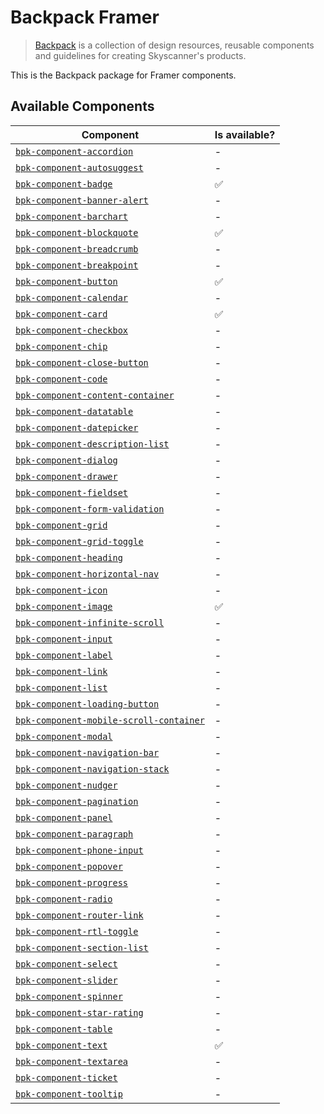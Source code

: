 # Backpack Framer

> [Backpack](https://backpack.github.io/) is a collection of design resources,
> reusable components and guidelines for creating Skyscanner's products.

This is the Backpack package for Framer components.

## Available Components

| Component                                                                                                | Is available?      |
| -------------------------------------------------------------------------------------------------------- | ------------------ |
| [`bpk-component-accordion`](https://backpack.github.io/components/accordion)                             | -                  |
| [`bpk-component-autosuggest`](https://backpack.github.io/components/autosuggest)                         | -                  |
| [`bpk-component-badge`](https://backpack.github.io/components/badge)                                     | :white_check_mark: |
| [`bpk-component-banner-alert`](https://backpack.github.io/components/banner-alert)                       | -                  |
| [`bpk-component-barchart`](https://backpack.github.io/components/barchart)                               | -                  |
| [`bpk-component-blockquote`](https://backpack.github.io/components/blockquote)                           | :white_check_mark: |
| [`bpk-component-breadcrumb`](https://backpack.github.io/components/breadcrumb)                           | -                  |
| [`bpk-component-breakpoint`](https://backpack.github.io/components/breakpoint)                           | -                  |
| [`bpk-component-button`](https://backpack.github.io/components/button)                                   | :white_check_mark: |
| [`bpk-component-calendar`](https://backpack.github.io/components/calendar)                               | -                  |
| [`bpk-component-card`](https://backpack.github.io/components/card)                                       | :white_check_mark: |
| [`bpk-component-checkbox`](https://backpack.github.io/components/checkbox)                               | -                  |
| [`bpk-component-chip`](https://backpack.github.io/components/chip)                                       | -                  |
| [`bpk-component-close-button`](https://backpack.github.io/components/close-button)                       | -                  |
| [`bpk-component-code`](https://backpack.github.io/components/code)                                       | -                  |
| [`bpk-component-content-container`](https://backpack.github.io/components/content-container)             | -                  |
| [`bpk-component-datatable`](https://backpack.github.io/components/datatable)                             | -                  |
| [`bpk-component-datepicker`](https://backpack.github.io/components/datepicker)                           | -                  |
| [`bpk-component-description-list`](https://backpack.github.io/components/description-list)               | -                  |
| [`bpk-component-dialog`](https://backpack.github.io/components/dialog)                                   | -                  |
| [`bpk-component-drawer`](https://backpack.github.io/components/drawer)                                   | -                  |
| [`bpk-component-fieldset`](https://backpack.github.io/components/fieldset)                               | -                  |
| [`bpk-component-form-validation`](https://backpack.github.io/components/form-validation)                 | -                  |
| [`bpk-component-grid`](https://backpack.github.io/components/grid)                                       | -                  |
| [`bpk-component-grid-toggle`](https://backpack.github.io/components/grid-toggle)                         | -                  |
| [`bpk-component-heading`](https://backpack.github.io/components/heading)                                 | -                  |
| [`bpk-component-horizontal-nav`](https://backpack.github.io/components/horizontal-nav)                   | -                  |
| [`bpk-component-icon`](https://backpack.github.io/components/icon)                                       | -                  |
| [`bpk-component-image`](https://backpack.github.io/components/image)                                     | :white_check_mark: |
| [`bpk-component-infinite-scroll`](https://backpack.github.io/components/infinite-scroll)                 | -                  |
| [`bpk-component-input`](https://backpack.github.io/components/input)                                     | -                  |
| [`bpk-component-label`](https://backpack.github.io/components/label)                                     | -                  |
| [`bpk-component-link`](https://backpack.github.io/components/link)                                       | -                  |
| [`bpk-component-list`](https://backpack.github.io/components/list)                                       | -                  |
| [`bpk-component-loading-button`](https://backpack.github.io/components/loading-button)                   | -                  |
| [`bpk-component-mobile-scroll-container`](https://backpack.github.io/components/mobile-scroll-container) | -                  |
| [`bpk-component-modal`](https://backpack.github.io/components/modal)                                     | -                  |
| [`bpk-component-navigation-bar`](https://backpack.github.io/components/navigation-bar)                   | -                  |
| [`bpk-component-navigation-stack`](https://backpack.github.io/components/navigation-stack)               | -                  |
| [`bpk-component-nudger`](https://backpack.github.io/components/nudger)                                   | -                  |
| [`bpk-component-pagination`](https://backpack.github.io/components/pagination)                           | -                  |
| [`bpk-component-panel`](https://backpack.github.io/components/panel)                                     | -                  |
| [`bpk-component-paragraph`](https://backpack.github.io/components/paragraph)                             | -                  |
| [`bpk-component-phone-input`](https://backpack.github.io/components/phone-input)                         | -                  |
| [`bpk-component-popover`](https://backpack.github.io/components/popover)                                 | -                  |
| [`bpk-component-progress`](https://backpack.github.io/components/progress)                               | -                  |
| [`bpk-component-radio`](https://backpack.github.io/components/radio)                                     | -                  |
| [`bpk-component-router-link`](https://backpack.github.io/components/router-link)                         | -                  |
| [`bpk-component-rtl-toggle`](https://backpack.github.io/components/rtl-toggle)                           | -                  |
| [`bpk-component-section-list`](https://backpack.github.io/components/section-list)                       | -                  |
| [`bpk-component-select`](https://backpack.github.io/components/select)                                   | -                  |
| [`bpk-component-slider`](https://backpack.github.io/components/slider)                                   | -                  |
| [`bpk-component-spinner`](https://backpack.github.io/components/spinner)                                 | -                  |
| [`bpk-component-star-rating`](https://backpack.github.io/components/star-rating)                         | -                  |
| [`bpk-component-table`](https://backpack.github.io/components/table)                                     | -                  |
| [`bpk-component-text`](https://backpack.github.io/components/text)                                       | :white_check_mark: |
| [`bpk-component-textarea`](https://backpack.github.io/components/textarea)                               | -                  |
| [`bpk-component-ticket`](https://backpack.github.io/components/ticket)                                   | -                  |
| [`bpk-component-tooltip`](https://backpack.github.io/components/tooltip)                                 | -                  |
